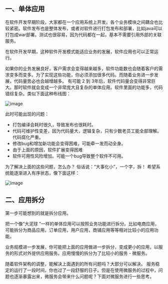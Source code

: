 ## 一、单体应用
在软件开发早期阶段，大家都在一个应用系统上开发。各个业务模块之间耦合也比较紧密。软件发布也是整体发布，或者对软件进行打包发布和部署，比如java可以打包成war部署。测试也很容易，因为代码都在一起，基本不需要引用外部的关联服务。

在软件开发早期，这种软件开发模式能适应业务的发展，软件应用也可以正常运行。

如果你的业务发展良好，客户需求会变得越来越多，软件功能数也会随着客户的需求变多而变多。为了实现这些功能，你必须添加很多代码。而随着业务进一步发展，代码量势必也会越增越多。
有可能 2 到 3年后，软件代码量会变得非常巨大。那时软件就会变成一个非常庞大且复杂的单体应用。软件里面的功能多，代码错综复杂。类似下面这种布线图：

![image](https://github.com/user-attachments/assets/e0c04d24-1c63-4dc6-b942-da666caa1f2e)

此时可能出现的问题：

- 打包编译会耗时很久，导致发布也很耗时。
- 代码可维护性变差，因为代码量大，逻辑复杂，只有少数老员工能全部理解。代码腐化严重。
- 修改bug和增加新功能会变得困难，可能牵一发而动全身。
- 由于上面的原因，软件扩展变得困难
- 软件可用性风险增加。可能一个bug导致整个软件不可用。

为了解决上面的这些问题，怎么办？ 俗话说：“大事化小”，一个字，拆！ 希望系统能逐渐进入有序状态，像下面这样：

![image](https://github.com/user-attachments/assets/24d840ee-be49-4d83-8dba-2a32bd3d1c40)

## 二、应用拆分

第一步可能想到的就是拆分应用。

把一个像“大泥球 ”一样的单体应用可以按照业务功能进行拆分。比如电商应用，可能拆分为商品应用，订单应用，用户应用，商铺应用等等相对比较小的应用功能。

业务规模进一步发展，你可能把上面的应用做进一步拆分，变成更小的应用，以服务的形式对外提供应用服务。应用慢慢的拆分为了比较小的服务 - 微服务。

随着软件架构的调整，能解决上面遇到的所有问题吗？大部分可以解决。
服务稳定的运行了一段时间，你也过了一段舒服的日子。但是在使用微服务的过程中，问题也逐渐暴露出来，微服务会带来什么问题呢？下面对微服务进行一些思考。


